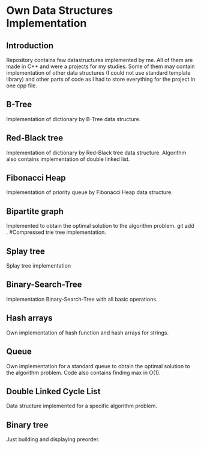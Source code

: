 # Own Data Structures Implementation
## Introduction
Repository contains few datastructures implemented by me. All of them are made in C++ and were a projects for my studies. Some of them may contain implementation of other data structures (I could not use standard template library) and other parts of code as I had to store everything for the project in one cpp file.
## B-Tree
Implementation of dictionary by B-Tree data structure.
## Red-Black tree
Implementation of dictionary by Red-Black tree data structure. Algorithm also contains implementation of double linked list.
## Fibonacci Heap
Implementation of priority queue by Fibonacci Heap data structure.
## Bipartite graph
Implemented to obtain the optimal solution to the algorithm problem.
git add . #Compressed trie tree implementation.
## Splay tree
Splay tree implementation
## Binary-Search-Tree
Implementation Binary-Search-Tree with all basic operations.
## Hash arrays
Own implementation of hash function and hash arrays for strings.
## Queue
Own implementation for a standard queue to obtain the optimal solution to the algorithm problem. Code also contains finding max in O(1).
## Double Linked Cycle List
Data structure implemented for a specific algorithm problem.
## Binary tree
Just building and displaying preorder.